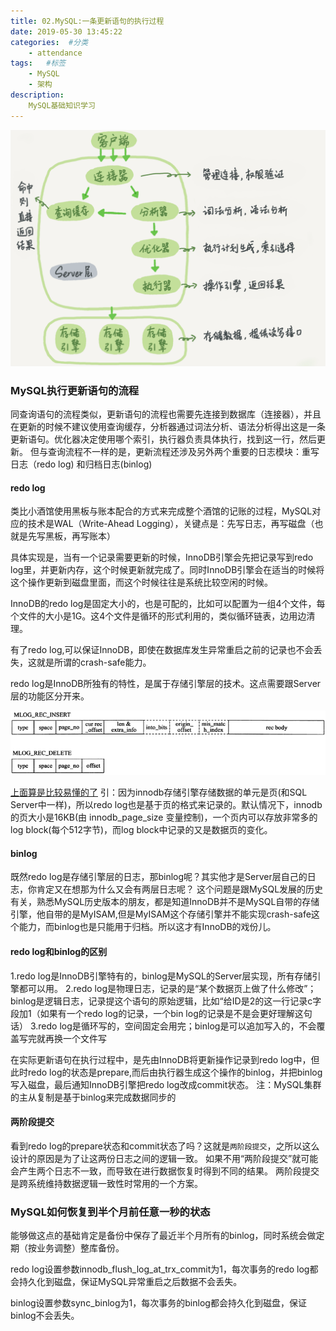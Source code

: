 ```yaml
---
title: 02.MySQL:一条更新语句的执行过程
date: 2019-05-30 13:45:22
categories:  #分类
    - attendance
tags:   #标签
    - MySQL
    - 架构 
description: 
    MySQL基础知识学习
---
```

![MySQL基础架构图](img/basicarch.png)
### MySQL执行更新语句的流程
同查询语句的流程类似，更新语句的流程也需要先连接到数据库（连接器），并且在更新的时候不建议使用查询缓存，分析器通过词法分析、语法分析得出这是一条更新语句。优化器决定使用哪个索引，执行器负责具体执行，找到这一行，然后更新。
但与查询流程不一样的是，更新流程还涉及另外两个重要的日志模块：重写日志（redo log) 和归档日志(binlog)


#### redo log
类比小酒馆使用黑板与账本配合的方式来完成整个酒馆的记账的过程，MySQL对应的技术是WAL（Write-Ahead Logging），关键点是：先写日志，再写磁盘（也就是先写黑板，再写账本）

具体实现是，当有一个记录需要更新的时候，InnoDB引擎会先把记录写到redo log里，并更新内存，这个时候更新就完成了。同时InnoDB引擎会在适当的时候将这个操作更新到磁盘里面，而这个时候往往是系统比较空闲的时候。

InnoDB的redo log是固定大小的，也是可配的，比如可以配置为一组4个文件，每个文件的大小是1G。这4个文件是循环的形式利用的，类似循环链表，边用边清理。

有了redo log,可以保证InnoDB，即使在数据库发生异常重启之前的记录也不会丢失，这就是所谓的crash-safe能力。

redo log是InnoDB所独有的特性，是属于存储引擎层的技术。这点需要跟Server层的功能区分开来。


![redo log关于insert和delete的记录方式](img/redolog.png)

[上面算是比较易懂的了](https://www.cnblogs.com/f-ck-need-u/archive/2018/05/08/9010872.html#auto_id_5)
引：因为innodb存储引擎存储数据的单元是页(和SQL Server中一样)，所以redo log也是基于页的格式来记录的。默认情况下，innodb的页大小是16KB(由 innodb_page_size 变量控制)，一个页内可以存放非常多的log block(每个512字节)，而log block中记录的又是数据页的变化。
#### binlog
既然redo log是存储引擎层的日志，那binlog呢？其实他才是Server层自己的日志，你肯定又在想那为什么又会有两层日志呢？
这个问题是跟MySQL发展的历史有关，熟悉MySQL历史版本的朋友，都是知道InnoDB并不是MySQL自带的存储引擎，他自带的是MyISAM,但是MyISAM这个存储引擎并不能实现crash-safe这个能力，而binlog也是只能用于归档。所以这才有InnoDB的戏份儿。


#### redo log和binlog的区别
1.redo log是InnoDB引擎特有的，binlog是MySQL的Server层实现，所有存储引擎都可以用。
2.redo log是物理日志，记录的是“某个数据页上做了什么修改”；binlog是逻辑日志，记录提这个语句的原始逻辑，比如“给ID是2的这一行记录c字段加1（如果有一个redo log的记录，一个bin log的记录是不是会更好理解这句话）
3.redo log是循环写的，空间固定会用完；binlog是可以追加写入的，不会覆盖写完就再换一个文件写

在实际更新语句在执行过程中，是先由InnoDB将更新操作记录到redo log中，但此时redo log的状态是prepare,而后由执行器生成这个操作的binlog，并把binlog写入磁盘，最后通知InnoDB引擎把redo log改成commit状态。
注：MySQL集群的主从复制是基于binlog来完成数据同步的

#### 两阶段提交
看到redo log的prepare状态和commit状态了吗？这就是`两阶段提交`，之所以这么设计的原因是为了让这两份日志之间的逻辑一致。
如果不用“两阶段提交”就可能会产生两个日志不一致，而导致在进行数据恢复时得到不同的结果。
两阶段提交是跨系统维持数据逻辑一致性时常用的一个方案。

### MySQL如何恢复到半个月前任意一秒的状态
能够做这点的基础肯定是备份中保存了最近半个月所有的binlog，同时系统会做定期（按业务调整）整库备份。

redo log设置参数innodb_flush_log_at_trx_commit为1，每次事务的redo log都会持久化到磁盘，保证MySQL异常重启之后数据不会丢失。

binlog设置参数sync_binlog为1，每次事务的binlog都会持久化到磁盘，保证binlog不会丢失。
